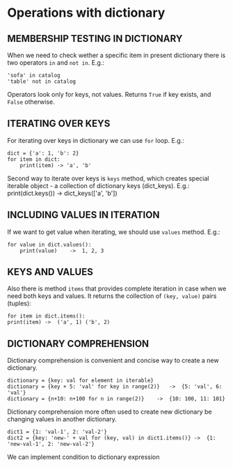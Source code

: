 # Operations with dictionary

## MEMBERSHIP TESTING IN DICTIONARY

When we need to check wether a specific item in present dictionary there is two operators `in`
and `not in`. E.g.:

    'sofa' in catalog
    'table' not in catalog

Operators look only for keys, not values. Returns `True` if key exists, and `False` otherwise.

## ITERATING OVER KEYS

For iterating over keys in dictionary we can use `for` loop. E.g.:

    dict = {'a': 1, 'b': 2}
    for item in dict:
        print(item) -> 'a', 'b'

Second way to iterate over keys is `keys` method, which creates special iterable object - a collection of dictionary keys (dict_keys). E.g.:
    print(dict.keys())  ->  dict_keys(['a', 'b'])

## INCLUDING VALUES IN ITERATION

If we want to get value when iterating, we should use `values` method. E.g.:

    for value in dict.values():
        print(value)    ->  1, 2, 3

## KEYS AND VALUES

Also there is method `items` that provides complete iteration in case when we need both keys and values. It returns the collection of `(key, value)` pairs (tuples):

    for item in dict.items():
    print(item) ->  ('a', 1) ('b', 2)

## DICTIONARY COMPREHENSION

Dictionary comprehension is convenient and concise way to create a new dictionary.

    dictionary = {key: val for element in iterable}
    dictionary = {key + 5: 'val' for key in range(2)}   ->  {5: 'val', 6: 'val'}
    dictionary = {n+10: n+100 for n in range(2)}    ->  {10: 100, 11: 101}

Dictionary comprehension more often used to create new dictionary be changing values in another dictionary.

    dict1 = {1: 'val-1', 2: 'val-2'}
    dict2 = {key: 'new-' + val for (key, val) in dict1.items()} ->  {1: 'new-val-1', 2: 'new-val-2'}

We can implement condition to dictionary expression

